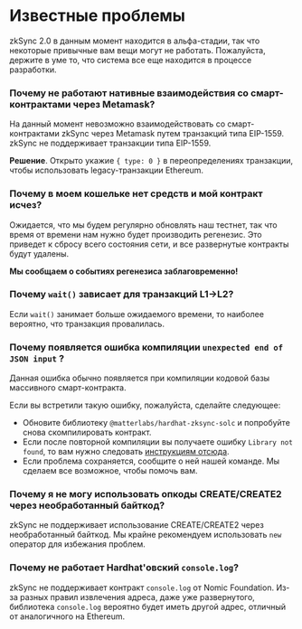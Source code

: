 # Известные проблемы

zkSync 2.0 в данным момент находится в альфа-стадии, так что некоторые привычные вам вещи могут не работать. Пожалуйста, держите в уме то, что система все еще находится в процессе разработки.

### Почему не работают нативные взаимодействия со смарт-контрактами через Metamask? <a href="#why-are-metamask-native-contract-interactions-not-working" id="why-are-metamask-native-contract-interactions-not-working"></a>

На данный момент невозможно взаимодействовать со смарт-контрактами zkSync через Metamask путем транзакций типа EIP-1559. zkSync не поддерживает транзакции типа EIP-1559.

**Решение**. Открыто укажие `{ type: 0 }` в переопределениях транзакции, чтобы использовать legacy-транзакции Ethereum.

### Почему в моем кошельке нет средств и мой контракт исчез? <a href="#why-does-my-wallet-have-no-funds-and-my-contract-disappears" id="why-does-my-wallet-have-no-funds-and-my-contract-disappears"></a>

Ожидается, что мы будем регулярно обновлять наш тестнет, так что время от времени нам нужно будет производить регенезис. Это приведет к сбросу всего состояния сети, и все развернутые контракты будут удалены.

**Мы сообщаем о событиях регенезиса заблаговременно!**

### Почему `wait()` зависает для транзакций L1->L2? <a href="#why-does-wait-get-stuck-for-l1-l2-transactions" id="why-does-wait-get-stuck-for-l1-l2-transactions"></a>

Если `wait()` занимает больше ожидаемого времени, то наиболее вероятно, что транзакция провалилась.

### Почему появляется ошибка компиляции `unexpected end of JSON input` ? <a href="#why-is-there-an-unexpected-end-of-json-input-compilation-error" id="why-is-there-an-unexpected-end-of-json-input-compilation-error"></a>

Данная ошибка обычно появляется при компиляции кодовой базы массивного смарт-контракта.

Если вы встретили такую ошибку, пожалуйста, сделайте следующее:

* Обновите библиотеку `@matterlabs/hardhat-zksync-solc` и попробуйте снова скомпилировать контракт.
* Если после повторной компиляции вы получаете ошибку `Library not found`, то вам нужно следовать [инструкциям отсюда](https://v2-docs.zksync.io/api/hardhat/compiling-libraries.html).
* Если проблема сохраняется, сообщите о ней нашей команде. Мы сделаем все возможное, чтобы помочь вам.

### Почему я не могу использовать опкоды CREATE/CREATE2 через необработанный байткод? <a href="#why-can-t-i-use-create-create2-opcodes-with-raw-bytecode" id="why-can-t-i-use-create-create2-opcodes-with-raw-bytecode"></a>

zkSync не поддерживает использование CREATE/CREATE2 через необработанный байткод. Мы крайне рекомендуем использовать `new` оператор для избежания проблем.

### Почему не работает Hardhat'овский `console.log`? <a href="#why-is-hardhat-s-console-log-not-working" id="why-is-hardhat-s-console-log-not-working"></a>

zkSync не поддерживает контракт `console.log` от Nomic Foundation. Из-за разных правил извлечения адреса, даже уже развернутого, библиотека `console.log` вероятно будет иметь другой адрес, отличный от аналогичного на Ethereum.
